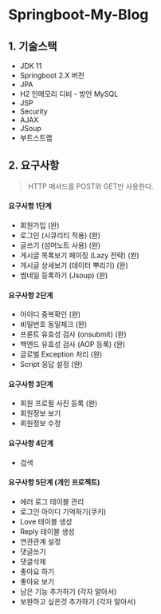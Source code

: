 # Springboot-My-Blog

## 1. 기술스택

- JDK 11
- Springboot 2.X 버전
- JPA
- H2 인메모리 디비 - 방언 MySQL
- JSP
- Security
- AJAX
- JSoup
- 부트스트랩

## 2. 요구사항

> HTTP 메서드를 POST와 GET만 사용한다.

#### 요구사항 1단계

- 회원가입 (완)
- 로그인 (시큐리티 적용) (완)
- 글쓰기 (섬머노트 사용) (완)
- 게시글 목록보기 페이징 (Lazy 전략) (완)
- 게시글 상세보기 (데이터 뿌리기) (완)
- 썸네일 등록하기 (Jsoup) (완)

#### 요구사항 2단계

- 아이디 중복확인 (완)
- 비밀번호 동일체크 (완)
- 프론트 유효성 검사 (onsubmit) (완)
- 백엔드 유효성 검사 (AOP 등록) (완)
- 글로벌 Exception 처리 (완)
- Script 응답 설정 (완)

#### 요구사항 3단계

- 회원 프로필 사진 등록 (완)
- 회원정보 보기
- 회원정보 수정

#### 요구사항 4단계

- 검색

#### 요구사항 5단계  (개인 프로젝트)

- 에러 로그 테이블 관리
- 로그인 아이디 기억하기(쿠키)
- Love 테이블 생성
- Reply 테이블 생성
- 연관관계 설정
- 댓글쓰기
- 댓글삭제
- 좋아요 하기
- 좋아요 보기
- 남은 기능 추가하기 (각자 알아서)
- 보완하고 싶은것 추가하기 (각자 알아서)